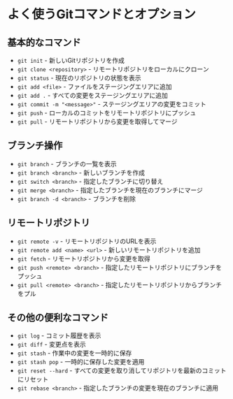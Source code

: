 # よく使うGitコマンドとオプション

## 基本的なコマンド
- `git init` - 新しいGitリポジトリを作成
- `git clone <repository>` - リモートリポジトリをローカルにクローン
- `git status` - 現在のリポジトリの状態を表示
- `git add <file>` - ファイルをステージングエリアに追加
- `git add .` - すべての変更をステージングエリアに追加
- `git commit -m "<message>"` - ステージングエリアの変更をコミット
- `git push` - ローカルのコミットをリモートリポジトリにプッシュ
- `git pull` - リモートリポジトリから変更を取得してマージ

## ブランチ操作
- `git branch` - ブランチの一覧を表示
- `git branch <branch>` - 新しいブランチを作成
- `git switch <branch>` - 指定したブランチに切り替え
- `git merge <branch>` - 指定したブランチを現在のブランチにマージ
- `git branch -d <branch>` - ブランチを削除

## リモートリポジトリ
- `git remote -v` - リモートリポジトリのURLを表示
- `git remote add <name> <url>` - 新しいリモートリポジトリを追加
- `git fetch` - リモートリポジトリから変更を取得
- `git push <remote> <branch>` - 指定したリモートリポジトリにブランチをプッシュ
- `git pull <remote> <branch>` - 指定したリモートリポジトリからブランチをプル

## その他の便利なコマンド
- `git log` - コミット履歴を表示
- `git diff` - 変更点を表示
- `git stash` - 作業中の変更を一時的に保存
- `git stash pop` - 一時的に保存した変更を適用
- `git reset --hard` - すべての変更を取り消してリポジトリを最新のコミットにリセット
- `git rebase <branch>` - 指定したブランチの変更を現在のブランチに適用
